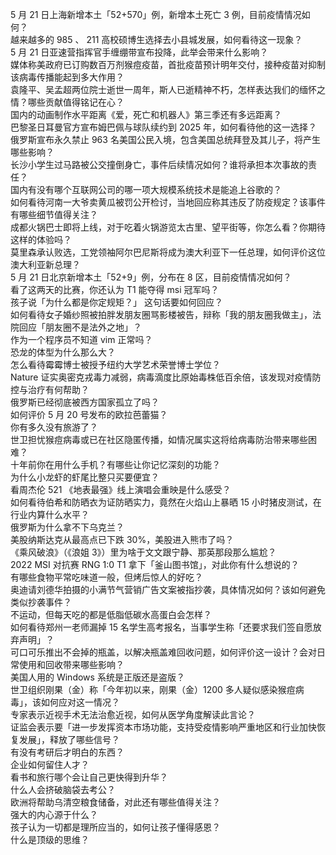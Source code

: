 5 月 21 日上海新增本土「52+570」例，新增本土死亡 3 例，目前疫情情况如何？  
越来越多的 985 、 211 高校硕博生选择去小县城发展，如何看待这一现象？  
5 月 21 日亚速营指挥官手缠绷带宣布投降，此举会带来什么影响？  
媒体称美政府已订购数百万剂猴痘疫苗，首批疫苗预计明年交付，接种疫苗对抑制该病毒传播能起到多大作用？  
袁隆平、吴孟超两位院士逝世一周年，斯人已逝精神不朽，怎样表达我们的缅怀之情？哪些贡献值得铭记在心？  
国内的动画制作水平距离《爱，死亡和机器人》第三季还有多远距离？  
巴黎圣日耳曼官方宣布姆巴佩与球队续约到 2025 年，如何看待他的这一选择？  
俄罗斯宣布永久禁止 963 名美国公民入境，包含美国总统拜登及其儿子，将产生哪些影响？  
长沙小学生过马路被公交撞倒身亡，事件后续情况如何？谁将承担本次事故的责任？  
国内有没有哪个互联网公司的哪一项大规模系统技术是能追上谷歌的？  
如何看待河南一大爷卖黄瓜被罚公开检讨，当地回应称其违反了防疫规定？该事件有哪些细节值得关注？  
成都火锅巴士即将上线，对于吃着火锅游览太古里、望平街等，你怎么看？你期待这样的体验吗？  
莫里森承认败选，工党领袖阿尔巴尼斯将成为澳大利亚下一任总理，如何评价这位澳大利亚新总理？  
5 月 21 日北京新增本土「52+9」例，分布在 8 区，目前疫情情况如何？  
看了这两天的比赛，你还认为 T1 能夺得 msi 冠军吗？  
孩子说「为什么都是你定规矩？」 这句话要如何回应？  
如何看待女子婚纱照被拍胖发朋友圈骂影楼被告，辩称「我的朋友圈我做主」，法院回应「朋友圈不是法外之地」？  
作为一个程序员不知道 vim 正常吗？  
恐龙的体型为什么那么大？  
怎么看待霉霉博士被授予纽约大学艺术荣誉博士学位？  
Nature 证实奥密克戎毒力减弱，病毒滴度比原始毒株低百余倍，该发现对疫情防控与治疗有何帮助？  
俄罗斯已经彻底被西方国家孤立了吗？  
如何评价 5 月 20 号发布的欧拉芭蕾猫？  
你有多久没有旅游了？  
世卫担忧猴痘病毒或已在社区隐匿传播，如情况属实这将给病毒防治带来哪些困难？  
十年前你在用什么手机？有哪些让你记忆深刻的功能？  
为什么小龙虾的虾尾比整只买要便宜？  
看周杰伦 521 《地表最强》线上演唱会重映是什么感受？  
如何看待伯希和防晒衣为证防晒实力，竟然在火焰山上暴晒 15 小时猪皮测试，在行业内算什么水平？  
俄罗斯为什么拿不下乌克兰？  
美股纳斯达克从最高点已下跌 30%，美股进入熊市了吗？  
《乘风破浪》（《浪姐 3》）里为啥于文文跟宁静、那英那段那么尴尬？  
2022 MSI 对抗赛 RNG 1:0 T1 拿下「釜山图书馆」，对此你有什么想说的？  
有哪些食物平常吃味道一般，但烤后惊人的好吃？  
奥迪请刘德华拍摄的小满节气营销广告文案被指抄袭，具体情况如何？该如何避免类似抄袭事件？  
不运动，但每天吃的都是低脂低碳水高蛋白会怎样？  
如何看待郑州一老师漏掉 15 名学生高考报名，当事学生称「还要求我们签自愿放弃声明」？  
可口可乐推出不会掉的瓶盖，以解决瓶盖难回收问题，如何评价这一设计？会对日常使用和回收带来哪些影响？  
美国人用的 Windows 系统是正版还是盗版？  
世卫组织刚果（金）称「今年初以来，刚果（金）1200 多人疑似感染猴痘病毒」，该如何应对这一情况？  
专家表示近视手术无法治愈近视，如何从医学角度解读此言论？  
证监会表示要「进一步发挥资本市场功能，支持受疫情影响严重地区和行业加快恢复发展」，释放了哪些信号？  
有没有考研后才明白的东西？  
企业如何留住人才？  
看书和旅行哪个会让自己更快得到升华？  
什么人会挤破脑袋去考公？  
欧洲将帮助乌清空粮食储备，对此还有哪些值得关注？  
强大的内心源于什么？  
孩子认为一切都是理所应当的，如何让孩子懂得感恩？  
什么是顶级的思维？  
